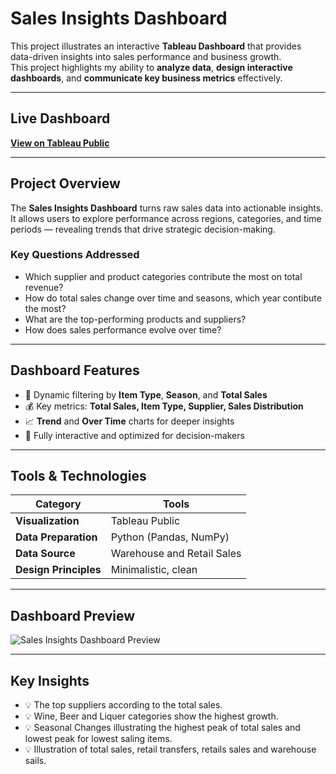 # Sales Insights Dashboard

This project illustrates an interactive **Tableau Dashboard** that provides data-driven insights into sales performance and business growth.  
This project highlights my ability to **analyze data**, **design interactive dashboards**, and **communicate key business metrics** effectively.

---

##  Live Dashboard

**[View on Tableau Public](https://public.tableau.com/app/profile/kostanca.kovaci/viz/SalesInsightsDashboard_17613996793180/SalesInsightsDashboard)**  

---

## Project Overview

The **Sales Insights Dashboard** turns raw sales data into actionable insights.  
It allows users to explore performance across regions, categories, and time periods — revealing trends that drive strategic decision-making.

### Key Questions Addressed
- Which supplier and product categories contribute the most on total revenue?
- How do total sales change over time and seasons, which year contibute the most?
- What are the top-performing products and suppliers?
- How does sales performance evolve over time?

---

## Dashboard Features

- 📅 Dynamic filtering by **Item Type**, **Season**, and **Total Sales**  
- 💰 Key metrics: **Total Sales, Item Type, Supplier, Sales Distribution**   
- 📈 **Trend** and **Over Time** charts for deeper insights  
- 🧭 Fully interactive and optimized for decision-makers  

---

## Tools & Technologies

| Category | Tools |
|-----------|-------|
| **Visualization** | Tableau Public |
| **Data Preparation** | Python (Pandas, NumPy) |
| **Data Source** | Warehouse and Retail Sales |
| **Design Principles** | Minimalistic, clean |

---


## Dashboard Preview

![Sales Insights Dashboard Preview](assets/sales_insights_dashboard.png)  

---

## Key Insights

- 💡 The top suppliers according to the total sales.  
- 💡 Wine, Beer and Liquer categories show the highest growth.   
- 💡 Seasonal Changes illustrating the highest peak of total sales and lowest peak for lowest saling items.
- 💡 Illustration of total sales, retail transfers, retails sales and warehouse sails. 
 
